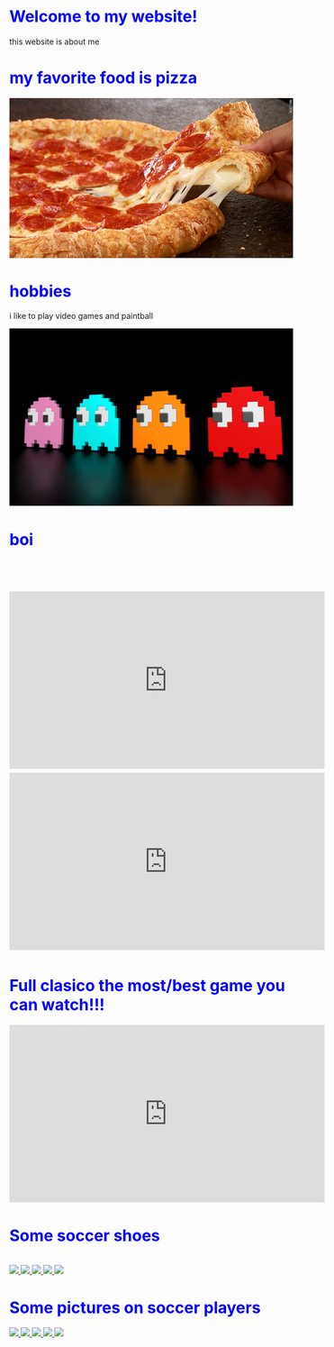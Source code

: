 <html>
<title>my website</title>
  <style>
body {
        background-image: url("gij.jpg");
}
 h1 {
         color: blue;
      }
  </style>
<body>
  <h1>Welcome to my website!</h1>
  <p>this website is about me</p>
  <h1>my favorite food is pizza</h1>
   <center><img src= "150526103052-pizza-hut-natural-780x439.jpg" > </center>
   <h1>hobbies</h1>
   <p>i like to play video games and paintball</p>
   <center><img src= "a70319c58bfab6af917a59b9550d734a.jpg" > </center>
   <h1>boi</h1>
  <br>
  <h1>
  <iframe width="560" height="315" src="https://www.youtube.com/embed/ydjx4h2ULBM" frameborder="0" allowfullscreen></iframe>
   <iframe width="560" height="315" src="https://www.youtube.com/embed/teCorYNcqB8" frameborder="0" allowfullscreen></iframe>
<br>
  <h1>Full clasico the most/best game you can watch!!!</h1>
  <iframe width="560" height="315" src="https://www.youtube.com/embed/0yq3gsTr7H4" frameborder="0" allowfullscreen></iframe>
  <h1>Some soccer shoes</h1>
  <br>
  <a href="adidas.jpg">
    <img src="adidas.jpg" width="35%"> 
      </a>
  <a href="soccer shoes.jpg">
    <img src="soccer shoes.jpg" width="35%">
  </a>
  <a href="superflysblackout.jpg">
    <img src="superflysblackout.jpg" width="35%">
  </a>
  <a href="superflys.jpg">
    <img src="superflys.jpg" width="35%">
  </a>
   <a href="magistas.jpg">
    <img src="magistas.jpg" width="35%">
  </a>
  <br>
  <h1>Some pictures on soccer players</h1>
  <a href="cristiano.png">
    <img src="cristiano.png" width="35%">
  </a>
  <a href="cr7.png">
    <img src="cr7.png" width="25%">
  </a>
  <a href="Bale.jpg">
    <img src="Bale.jpg" width="40%">
  </a>
  <a href="Ramos.jpg">
    <img src="Ramos.jpg" width="40%">
  </a>
   <a href="slide.jpg">
    <img src="slide.jpg" width="40%">
  </a>
</body>
</html>

